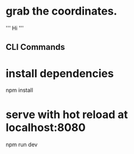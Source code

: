 # grab the coordinates.
''' Hi '''
## CLI Commands


# install dependencies
npm install

# serve with hot reload at localhost:8080
npm run dev


